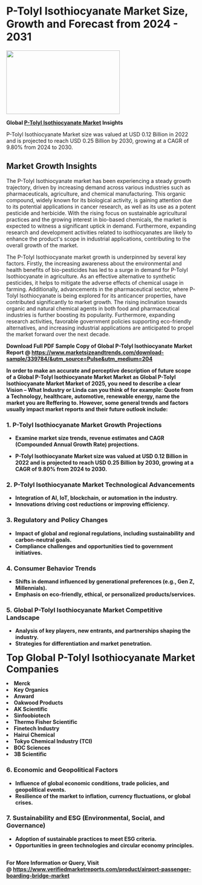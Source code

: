 <H1>P-Tolyl Isothiocyanate Market Size, Growth and Forecast from 2024 - 2031</H1><img class="aligncenter size-medium wp-image-584254" src="https://thirdeyenews.in/wp-content/uploads/2024/09/Global-Market-Research-300x168.jpeg" alt="" width="300" height="168" /><p><strong>Global&nbsp;<a href="https://www.marketsizeandtrends.com/download-sample/339784/&amp;utm_source=Pulse&amp;utm_medium=204">P-Tolyl Isothiocyanate Market</a> Insights</strong></p><p>P-Tolyl Isothiocyanate Market size was valued at USD 0.12 Billion in 2022 and is projected to reach USD 0.25 Billion by 2030, growing at a CAGR of 9.80% from 2024 to 2030.</p><p><h2>Market Growth Insights</h2> <p>The P-Tolyl Isothiocyanate market has been experiencing a steady growth trajectory, driven by increasing demand across various industries such as pharmaceuticals, agriculture, and chemical manufacturing. This organic compound, widely known for its biological activity, is gaining attention due to its potential applications in cancer research, as well as its use as a potent pesticide and herbicide. With the rising focus on sustainable agricultural practices and the growing interest in bio-based chemicals, the market is expected to witness a significant uptick in demand. Furthermore, expanding research and development activities related to isothiocyanates are likely to enhance the product's scope in industrial applications, contributing to the overall growth of the market.</p> <p><strong></strong></p> <p>The P-Tolyl Isothiocyanate market growth is underpinned by several key factors. Firstly, the increasing awareness about the environmental and health benefits of bio-pesticides has led to a surge in demand for P-Tolyl Isothiocyanate in agriculture. As an effective alternative to synthetic pesticides, it helps to mitigate the adverse effects of chemical usage in farming. Additionally, advancements in the pharmaceutical sector, where P-Tolyl Isothiocyanate is being explored for its anticancer properties, have contributed significantly to market growth. The rising inclination towards organic and natural chemical agents in both food and pharmaceutical industries is further boosting its popularity. Furthermore, expanding research activities, favorable government policies supporting eco-friendly alternatives, and increasing industrial applications are anticipated to propel the market forward over the next decade.</p> <p><strong></p><p><span class=""><strong>Download Full PDF Sample Copy of Global P-Tolyl Isothiocyanate Market Report</strong> @ <a href="https://www.marketsizeandtrends.com/download-sample/339784/&amp;utm_source=Pulse&amp;utm_medium=204" target="_blank">https://www.marketsizeandtrends.com/download-sample/339784/&amp;utm_source=Pulse&amp;utm_medium=204</a></span></p><p>In order to make an accurate and perceptive description of future scope of a Global&nbsp;P-Tolyl Isothiocyanate Market Market as Global&nbsp;P-Tolyl Isothiocyanate Market Market of 2025, you need to describe a clear Vision &ndash; What Industry or Linda can you think of for example: Quote from a Technology, healthcare, automotive, renewable energy, name the market you are Reffering to. However, some general trends and factors usually impact market reports and their future outlook include:</p><h3>1.&nbsp;<strong>P-Tolyl Isothiocyanate Market Growth Projections</strong></h3><ul><li>Examine market size trends, revenue estimates and CAGR (Compounded Annual Growth Rate) projections.</li><li><p>P-Tolyl Isothiocyanate Market size was valued at USD 0.12 Billion in 2022 and is projected to reach USD 0.25 Billion by 2030, growing at a CAGR of 9.80% from 2024 to 2030.</p></li></ul><h3>2.&nbsp;<strong>P-Tolyl Isothiocyanate Market Technological Advancements</strong></h3><ul><li>Integration of AI, IoT, blockchain, or automation in the industry.</li><li>Innovations driving cost reductions or improving efficiency.</li></ul><h3>3.&nbsp;<strong>Regulatory and Policy Changes</strong></h3><ul><li>Impact of global and regional regulations, including sustainability and carbon-neutral goals.</li><li>Compliance challenges and opportunities tied to government initiatives.</li></ul><h3>4.&nbsp;<strong>Consumer Behavior Trends</strong></h3><ul><li>Shifts in demand influenced by generational preferences (e.g., Gen Z, Millennials).</li><li>Emphasis on eco-friendly, ethical, or personalized products/services.</li></ul><h3>5.&nbsp;<strong>Global P-Tolyl Isothiocyanate Market Competitive Landscape</strong></h3><ul><li>Analysis of key players, new entrants, and partnerships shaping the industry.</li><li>Strategies for differentiation and market penetration.</li></ul><p data-pm-slice="1 1 []"><span style="color: inherit; font-family: inherit; font-size: 25px;">Top Global P-Tolyl Isothiocyanate Market Companies</span></p><div class="" data-test-id=""><p><li>Merck</li><li> Key Organics</li><li> Anward</li><li> Oakwood Products</li><li> AK Scientific</li><li> Sinfoobiotech</li><li> Thermo Fisher Scientific</li><li> Finetech Industry</li><li> Hairui Chemical</li><li> Tokyo Chemical Industry (TCI)</li><li> BOC Sciences</li><li> 3B Scientific</li></p></div><h3>6.&nbsp;<strong>Economic and Geopolitical Factors</strong></h3><ul><li>Influence of global economic conditions, trade policies, and geopolitical events.</li><li>Resilience of the market to inflation, currency fluctuations, or global crises.</li></ul><h3>7.&nbsp;<strong>Sustainability and ESG (Environmental, Social, and Governance)</strong></h3><ul><li>Adoption of sustainable practices to meet ESG criteria.</li><li>Opportunities in green technologies and circular economy principles.</li></ul><h2><strong style="font-size: 14px;">For More Information or Query, Visit @&nbsp;</strong><a style="background-color: #ffffff; font-size: 14px;" href="https://www.marketsizeandtrends.com/report/p-tolyl-isothiocyanate-market/" target="_blank">https://www.verifiedmarketreports.com/product/airport-passenger-boarding-bridge-market</a></h2>
